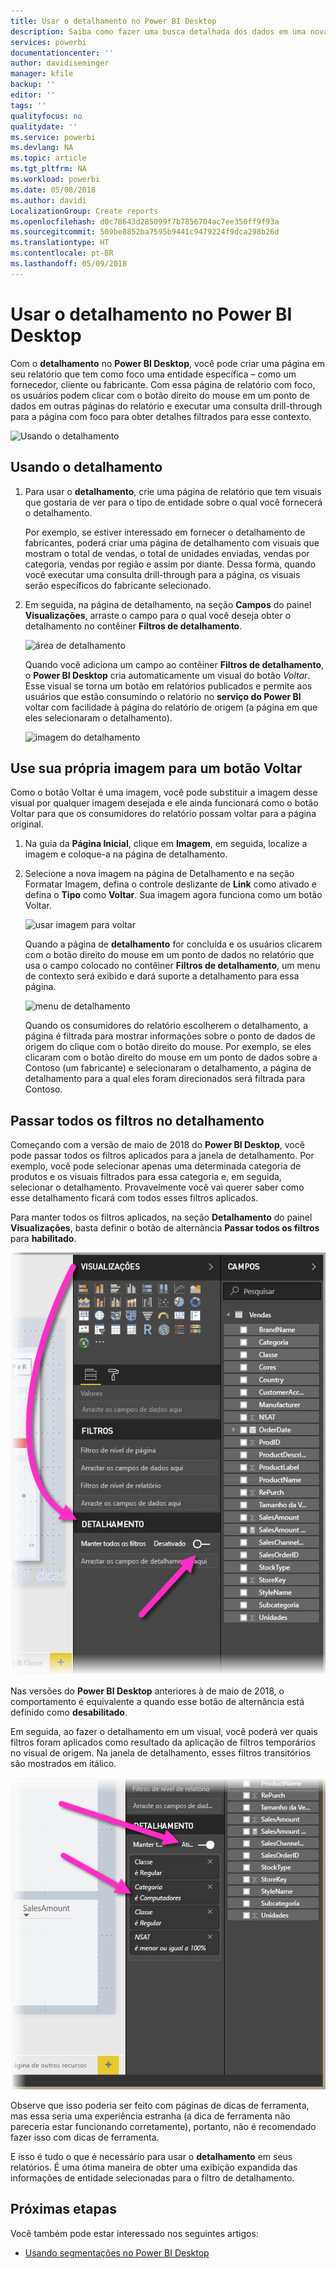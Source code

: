 ```yaml
---
title: Usar o detalhamento no Power BI Desktop
description: Saiba como fazer uma busca detalhada dos dados em uma nova página de relatório no Power BI Desktop
services: powerbi
documentationcenter: ''
author: davidiseminger
manager: kfile
backup: ''
editor: ''
tags: ''
qualityfocus: no
qualitydate: ''
ms.service: powerbi
ms.devlang: NA
ms.topic: article
ms.tgt_pltfrm: NA
ms.workload: powerbi
ms.date: 05/08/2018
ms.author: davidi
LocalizationGroup: Create reports
ms.openlocfilehash: d0c78643d285099f7b7856704ac7ee350ff9f93a
ms.sourcegitcommit: 509be8852ba7595b9441c9479224f9dca298b26d
ms.translationtype: HT
ms.contentlocale: pt-BR
ms.lasthandoff: 05/09/2018
---
```

# <a name="use-drillthrough-in-power-bi-desktop"></a>Usar o detalhamento no Power BI Desktop
Com o **detalhamento** no **Power BI Desktop**, você pode criar uma página em seu relatório que tem como foco uma entidade específica – como um fornecedor, cliente ou fabricante. Com essa página de relatório com foco, os usuários podem clicar com o botão direito do mouse em um ponto de dados em outras páginas do relatório e executar uma consulta drill-through para a página com foco para obter detalhes filtrados para esse contexto.

![Usando o detalhamento](media/desktop-drillthrough/drillthrough_01.png)

## <a name="using-drillthrough"></a>Usando o detalhamento
1. Para usar o **detalhamento**, crie uma página de relatório que tem visuais que gostaria de ver para o tipo de entidade sobre o qual você fornecerá o detalhamento. 

    Por exemplo, se estiver interessado em fornecer o detalhamento de fabricantes, poderá criar uma página de detalhamento com visuais que mostram o total de vendas, o total de unidades enviadas, vendas por categoria, vendas por região e assim por diante. Dessa forma, quando você executar uma consulta drill-through para a página, os visuais serão específicos do fabricante selecionado.

2. Em seguida, na página de detalhamento, na seção **Campos** do painel **Visualizações**, arraste o campo para o qual você deseja obter o detalhamento no contêiner **Filtros de detalhamento**.

    ![área de detalhamento](media/desktop-drillthrough/drillthrough_02.png)

    Quando você adiciona um campo ao contêiner **Filtros de detalhamento**, o **Power BI Desktop** cria automaticamente um visual do botão *Voltar*. Esse visual se torna um botão em relatórios publicados e permite aos usuários que estão consumindo o relatório no **serviço do Power BI** voltar com facilidade à página do relatório de origem (a página em que eles selecionaram o detalhamento).

    ![imagem do detalhamento](media/desktop-drillthrough/drillthrough_03.png)

## <a name="use-your-own-image-for-a-back-button"></a>Use sua própria imagem para um botão Voltar    
 Como o botão Voltar é uma imagem, você pode substituir a imagem desse visual por qualquer imagem desejada e ele ainda funcionará como o botão Voltar para que os consumidores do relatório possam voltar para a página original.

1. Na guia da **Página Inicial**, clique em **Imagem**, em seguida, localize a imagem e coloque-a na página de detalhamento.
2. Selecione a nova imagem na página de Detalhamento e na seção Formatar Imagem, defina o controle deslizante de **Link** como ativado e defina o **Tipo** como **Voltar**. Sua imagem agora funciona como um botão Voltar.

    ![usar imagem para voltar](media/desktop-drillthrough/drillthrough_05.png)

    Quando a página de **detalhamento** for concluída e os usuários clicarem com o botão direito do mouse em um ponto de dados no relatório que usa o campo colocado no contêiner **Filtros de detalhamento**, um menu de contexto será exibido e dará suporte a detalhamento para essa página.

    ![menu de detalhamento](media/desktop-drillthrough/drillthrough_04.png)

    Quando os consumidores do relatório escolherem o detalhamento, a página é filtrada para mostrar informações sobre o ponto de dados de origem do clique com o botão direito do mouse. Por exemplo, se eles clicaram com o botão direito do mouse em um ponto de dados sobre a Contoso (um fabricante) e selecionaram o detalhamento, a página de detalhamento para a qual eles foram direcionados será filtrada para Contoso.

## <a name="pass-all-filters-in-drillthrough"></a>Passar todos os filtros no detalhamento

Começando com a versão de maio de 2018 do **Power BI Desktop**, você pode passar todos os filtros aplicados para a janela de detalhamento. Por exemplo, você pode selecionar apenas uma determinada categoria de produtos e os visuais filtrados para essa categoria e, em seguida, selecionar o detalhamento. Provavelmente você vai querer saber como esse detalhamento ficará com todos esses filtros aplicados.

Para manter todos os filtros aplicados, na seção **Detalhamento** do painel **Visualizações**, basta definir o botão de alternância **Passar todos os filtros** para **habilitado**. 

![manter todos os filtros](media/desktop-drillthrough/drillthrough_06.png)

Nas versões do **Power BI Desktop** anteriores à de maio de 2018, o comportamento é equivalente a quando esse botão de alternância está definido como **desabilitado**.

Em seguida, ao fazer o detalhamento em um visual, você poderá ver quais filtros foram aplicados como resultado da aplicação de filtros temporários no visual de origem. Na janela de detalhamento, esses filtros transitórios são mostrados em itálico. 

![filtros transitórios em itálico](media/desktop-drillthrough/drillthrough_07.png)

Observe que isso poderia ser feito com páginas de dicas de ferramenta, mas essa seria uma experiência estranha (a dica de ferramenta não pareceria estar funcionando corretamente), portanto, não é recomendado fazer isso com dicas de ferramenta.

E isso é tudo o que é necessário para usar o **detalhamento** em seus relatórios. É uma ótima maneira de obter uma exibição expandida das informações de entidade selecionadas para o filtro de detalhamento.

## <a name="next-steps"></a>Próximas etapas

Você também pode estar interessado nos seguintes artigos:

* [Usando segmentações no Power BI Desktop](desktop-slicers.md)

